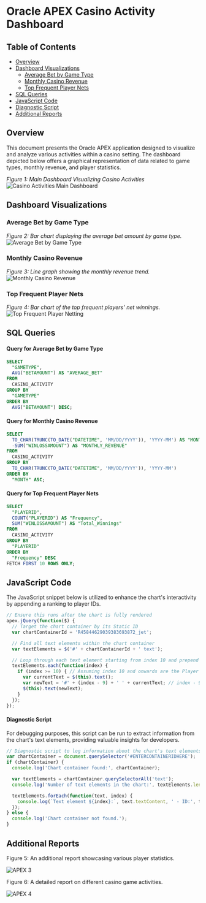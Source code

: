 # Oracle APEX Casino Activity Dashboard

## Table of Contents
- [Overview](#overview)
- [Dashboard Visualizations](#dashboard-visualizations)
  - [Average Bet by Game Type](#average-bet-by-game-type)
  - [Monthly Casino Revenue](#monthly-casino-revenue)
  - [Top Frequent Player Nets](#top-frequent-player-nets)
- [SQL Queries](#sql-queries)
- [JavaScript Code](#javascript-code)
- [Diagnostic Script](#diagnostic-script)
- [Additional Reports](#additional-reports)

## Overview

This document presents the Oracle APEX application designed to visualize and analyze various activities within a casino setting. The dashboard depicted below offers a graphical representation of data related to game types, monthly revenue, and player statistics.

*Figure 1: Main Dashboard Visualizing Casino Activities*
![Casino Activities Main Dashboard](Casino%20Activities%20Main.png)




## Dashboard Visualizations

### Average Bet by Game Type

*Figure 2: Bar chart displaying the average bet amount by game type.*
![Average Bet by Game Type](GameType.png)




### Monthly Casino Revenue

*Figure 3: Line graph showing the monthly revenue trend.*
![Monthly Casino Revenue](House%20Revenue.png)


### Top Frequent Player Nets

*Figure 4: Bar chart of the top frequent players' net winnings.*
![Top Frequent Player Netting](Top%20Frequent%20Player%20Netting.png)




## SQL Queries

#### Query for Average Bet by Game Type

```sql
SELECT
  "GAMETYPE",
  AVG("BETAMOUNT") AS "AVERAGE_BET"
FROM
  CASINO_ACTIVITY
GROUP BY
  "GAMETYPE"
ORDER BY
  AVG("BETAMOUNT") DESC;
```

#### Query for Monthly Casino Revenue

```sql
SELECT
  TO_CHAR(TRUNC(TO_DATE("DATETIME", 'MM/DD/YYYY')), 'YYYY-MM') AS "MONTH",
  -SUM("WINLOSSAMOUNT") AS "MONTHLY_REVENUE"
FROM
  CASINO_ACTIVITY
GROUP BY
  TO_CHAR(TRUNC(TO_DATE("DATETIME", 'MM/DD/YYYY')), 'YYYY-MM')
ORDER BY
  "MONTH" ASC;
```

#### Query for Top Frequent Player Nets

```sql
SELECT
  "PLAYERID",
  COUNT("PLAYERID") AS "Frequency",
  SUM("WINLOSSAMOUNT") AS "Total_Winnings"
FROM
  CASINO_ACTIVITY
GROUP BY
  "PLAYERID"
ORDER BY
  "Frequency" DESC
FETCH FIRST 10 ROWS ONLY;
```


## JavaScript Code

The JavaScript snippet below is utilized to enhance the chart's interactivity by appending a ranking to player IDs.

```javascript
// Ensure this runs after the chart is fully rendered
apex.jQuery(function($) {
  // Target the chart container by its Static ID
  var chartContainerId = 'R45844629039383693872_jet';

  // Find all text elements within the chart container
  var textElements = $('#' + chartContainerId + ' text');

  // Loop through each text element starting from index 10 and prepend the ranking
  textElements.each(function(index) {
    if (index >= 10) { // Assuming index 10 and onwards are the Player IDs
      var currentText = $(this).text();
      var newText = '#' + (index - 9) + ' ' + currentText; // index - 9 to start counting from 1
      $(this).text(newText);
    }
  });
});
```


#### Diagnostic Script
For debugging purposes, this script can be run to extract information from the chart's text elements, providing valuable insights for developers.

```javascript
// Diagnostic script to log information about the chart's text elements
var chartContainer = document.querySelector('#ENTERCONTAINERIDHERE');
if (chartContainer) {
  console.log('Chart container found:', chartContainer);

  var textElements = chartContainer.querySelectorAll('text');
  console.log('Number of text elements in the chart:', textElements.length);

  textElements.forEach(function(text, index) {
    console.log(`Text element ${index}:`, text.textContent, ' - ID:', text.id);
  });
} else {
  console.log('Chart container not found.');
}
```


## Additional Reports

Figure 5: An additional report showcasing various player statistics.

![APEX 3](APEX_3.png)


Figure 6: A detailed report on different casino game activities.

![APEX 4](APEX_4.png)
